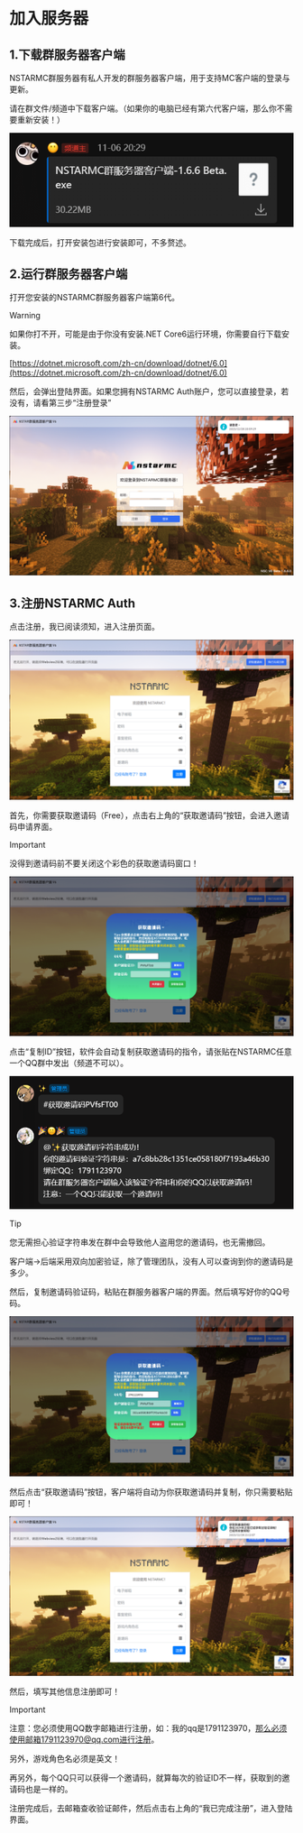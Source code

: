 # 加入服务器

## 1.下载群服务器客户端

NSTARMC群服务器有私人开发的群服务器客户端，用于支持MC客户端的登录与更新。

请在群文件/频道中下载客户端。（如果你的电脑已经有第六代客户端，那么你不需要重新安装！）

![image-20231228204840813](./assets/image-20231228204840813.png)

下载完成后，打开安装包进行安装即可，不多赘述。

## 2.运行群服务器客户端

打开您安装的NSTARMC群服务器客户端第6代。

> [!warning]
> 如果你打不开，可能是由于你没有安装.NET Core6运行环境，你需要自行下载安装。
>
> [https://dotnet.microsoft.com/zh-cn/download/dotnet/6.0](https://dotnet.microsoft.com/zh-cn/download/dotnet/6.0)

然后，会弹出登陆界面。如果您拥有NSTARMC Auth账户，您可以直接登录，若没有，请看第三步“注册登录”

![image-20231228210024700](./assets/image-20231228210024700.png)

## 3.注册NSTARMC Auth

点击注册，我已阅读须知，进入注册页面。

![image-20231228210132023](./assets/image-20231228210132023.png)

首先，你需要获取邀请码（Free），点击右上角的“获取邀请码”按钮，会进入邀请码申请界面。

> [!important]
> 没得到邀请码前不要关闭这个彩色的获取邀请码窗口！


![image-20231228210246246](./assets/image-20231228210246246.png)

点击“复制ID”按钮，软件会自动复制获取邀请码的指令，请张贴在NSTARMC任意一个QQ群中发出（频道不可以）。

![image-20231228210614278](./assets/image-20231228210614278.png)

> [!tip]
> 您无需担心验证字符串发在群中会导致他人盗用您的邀请码，也无需撤回。
>
> 客户端→后端采用双向加密验证，除了管理团队，没有人可以查询到你的邀请码是多少。

然后，复制邀请码验证码，粘贴在群服务器客户端的界面。然后填写好你的QQ号码。

![image-20231228210946217](./assets/image-20231228210946217.png)

然后点击“获取邀请码”按钮，客户端将自动为你获取邀请码并复制，你只需要粘贴即可！

![image-20231228211313480](./assets/image-20231228211313480.png)

然后，填写其他信息注册即可！

> [!important]
> 注意：您必须使用QQ数字邮箱进行注册，如：我的qq是1791123970，那么必须使用邮箱1791123970@qq.com进行注册。
>
> 另外，游戏角色名必须是英文！
>
> 再另外，每个QQ只可以获得一个邀请码，就算每次的验证ID不一样，获取到的邀请码也是一样的。

注册完成后，去邮箱查收验证邮件，然后点击右上角的“我已完成注册”，进入登陆界面。